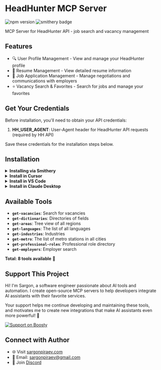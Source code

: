 # HeadHunter MCP Server

![npm version](https://img.shields.io/npm/v/@sargonpiraev/hh-mcp-server)
![smithery badge](https://smithery.ai/badge/@sargonpiraev/hh-mcp-server)

MCP Server for HeadHunter API - job search and vacancy management

## Features

- 🔍 User Profile Management - View and manage your HeadHunter profile
- 📄 Resume Management - View detailed resume information
- 💼 Job Application Management - Manage negotiations and communications with employers
- ⭐ Vacancy Search &amp; Favorites - Search for jobs and manage your favorites

## Get Your Credentials

Before installation, you'll need to obtain your API credentials:

1. **HH_USER_AGENT**: User-Agent header for HeadHunter API requests (required by HH API)

Save these credentials for the installation steps below.

## Installation

<details>
<summary><b>Installing via Smithery</b></summary>

To install HeadHunter MCP Server for any client automatically via [Smithery](https://smithery.ai):

```bash
npx -y @smithery/cli@latest install @sargonpiraev/hh-mcp-server --client <CLIENT_NAME>
```

</details>

<details>
<summary><b>Install in Cursor</b></summary>

#### Cursor One-Click Installation

[![Install MCP Server](https://cursor.com/deeplink/mcp-install-dark.svg)](https://cursor.com/install-mcp?name=@sargonpiraev/hh-mcp-server&config=eyJjb21tYW5kIjoibnB4IiwiYXJncyI6WyIteSIsIkBzYXJnb25waXJhZXYvaGFiaXRpZnktbWNwLXNlcnZlciJdLCJlbnYiOnsiSEFCSVRJRllfQVBJX0tFWSI6InlvdXItaGFiaXRpZnktYXBpLWtleSJ9fQo=)

#### Manual Configuration

Add to your Cursor `~/.cursor/mcp.json` file:

```json
{
  "mcpServers": {
    "hh-mcp-server": {
      "command": "npx",
      "args": ["-y", "@sargonpiraev/hh-mcp-server"],
      "env": {
        "HH_USER_AGENT": "your-HH_USER_AGENT-here"
      }
    }
  }
}
```

</details>

<details>
<summary><b>Install in VS Code</b></summary>

[![Install in VS Code](https://img.shields.io/badge/VS_Code-Install_MCP-0098FF)](vscode:mcp/install?%7B%22name%22%3A%22hh-mcp-server%22%2C%22command%22%3A%22npx%22%2C%22args%22%3A%5B%22-y%22%2C%22@sargonpiraev/hh-mcp-server%22%5D%7D)

Or add manually to your VS Code settings:

```json
"mcp": {
  "servers": {
    "hh-mcp-server": {
      "type": "stdio",
      "command": "npx",
      "args": ["-y", "@sargonpiraev/hh-mcp-server"],
      "env": {
        "HH_USER_AGENT": "your-HH_USER_AGENT-here"
      }
    }
  }
}
```

</details>

<details>
<summary><b>Install in Claude Desktop</b></summary>

Add to your `claude_desktop_config.json`:

```json
{
  "mcpServers": {
    "hh-mcp-server": {
      "command": "npx",
      "args": ["-y", "@sargonpiraev/hh-mcp-server"],
      "env": {
        "HH_USER_AGENT": "your-HH_USER_AGENT-here"
      }
    }
  }
}
```

</details>

## Available Tools

- **`get-vacancies`**: Search for vacancies
- **`get-dictionaries`**: Directories of fields
- **`get-areas`**: Tree view of all regions
- **`get-languages`**: The list of all languages
- **`get-industries`**: Industries
- **`get-metro`**: The list of metro stations in all cities
- **`get-professional-roles`**: Professional role directory
- **`get-employers`**: Employer search

**Total: 8 tools available** 🎯

## Support This Project

Hi! I'm Sargon, a software engineer passionate about AI tools and automation. I create open-source MCP servers to help developers integrate AI assistants with their favorite services.

Your support helps me continue developing and maintaining these tools, and motivates me to create new integrations that make AI assistants even more powerful! 🚀

[![Support on Boosty](https://img.shields.io/badge/Support-Boosty-orange?logo=data:image/svg+xml;base64,PHN2ZyB3aWR0aD0iMjQiIGhlaWdodD0iMjQiIHZpZXdCb3g9IjAgMCAyNCAyNCIgZmlsbD0ibm9uZSIgeG1sbnM9Imh0dHA6Ly93d3cudzMub3JnLzIwMDAvc3ZnIj4KPHBhdGggZD0iTTEyIDJMMTMuMDkgOC4yNkwyMCA5TDEzLjA5IDE1Ljc0TDEyIDIyTDEwLjkxIDE1Ljc0TDQgOUwxMC45MSA4LjI2TDEyIDJaIiBmaWxsPSJ3aGl0ZSIvPgo8L3N2Zz4K)](https://boosty.to/sargonpiraev)

## Connect with Author

- 🌐 Visit [sargonpiraev.com](https://sargonpiraev.com)
- 📧 Email: [sargonpiraev@gmail.com](mailto:sargonpiraev@gmail.com)
- 💬 Join [Discord](https://discord.gg/ZsWGxRGj)
